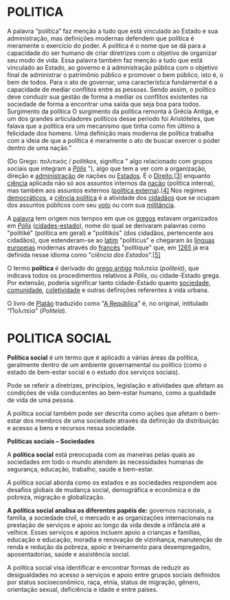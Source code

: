 # POLITICA

  A palavra “política” faz menção a tudo que está vinculado ao Estado e sua administração, mas definições modernas defendem que política é meramente o exercício do poder. A política é o nome que se dá para a capacidade do ser humano de criar diretrizes com o objetivo de organizar seu modo de vida. Essa palavra também faz menção a tudo que está vinculado ao Estado, ao governo e à administração pública com o objetivo final de administrar o patrimônio público e promover o bem público, isto é, o bem de todos. Para o ato de governar, uma característica fundamental é a capacidade de mediar conflitos entre as pessoas. Sendo assim, o político deve conduzir sua gestão de forma a mediar os conflitos existentes na sociedade de forma a encontrar uma saída que seja boa para todos. Surgimento da política O surgimento da política remonta à Grécia Antiga, e um dos grandes articuladores políticos desse período foi Aristóteles, que falava que a política era um mecanismo que tinha como fim último a felicidade dos homens. Uma definição mais moderna de política trabalha com a ideia de que a política é meramente o ato de buscar exercer o poder dentro de uma nação."

(Do Grego: πολιτικός / *politikos*, significa " algo relacionado com grupos sociais que integram a *[Pólis](https://pt.wikipedia.org/wiki/Pólis)* "), algo que tem a ver com a organização, direção e [administração](https://pt.wikipedia.org/wiki/Administração) de nações ou [Estados](https://pt.wikipedia.org/wiki/Estado). É o [Direito](https://pt.wikipedia.org/wiki/Direito),[[3\]](https://pt.wikipedia.org/wiki/Política#cite_note-3) enquanto [ciência](https://pt.wikipedia.org/wiki/Ciência) aplicada não só aos assuntos internos da [nação](https://pt.wikipedia.org/wiki/Nação) (política interna), mas também aos assuntos externos ([política externa](https://pt.wikipedia.org/wiki/Política_externa)).[[4\]](https://pt.wikipedia.org/wiki/Política#cite_note-dic-4) Nos regimes [democráticos](https://pt.wikipedia.org/wiki/Democracia), a [ciência política](https://pt.wikipedia.org/wiki/Ciência_política) é a atividade dos [cidadãos](https://pt.wikipedia.org/wiki/Cidadão) que se ocupam dos assuntos públicos com seu [voto](https://pt.wikipedia.org/wiki/Voto) ou com sua [militância](https://pt.wikipedia.org/wiki/Militante).

A [palavra](https://pt.wikipedia.org/wiki/Palavra) tem origem nos tempos em que os [gregos](https://pt.wikipedia.org/wiki/Grécia_Antiga) estavam organizados em *[Pólis](https://pt.wikipedia.org/wiki/Pólis)* ([cidades-estado](https://pt.wikipedia.org/wiki/Cidade-Estado)), nome do qual se derivaram palavras como "politiké" (política em geral) e "politikós" (dos cidadãos, pertencente aos cidadãos), que estenderam-se ao [latim](https://pt.wikipedia.org/wiki/Latim) "politicus" e chegaram às [línguas europeias](https://pt.wikipedia.org/wiki/Línguas_europeias) modernas através do [francês](https://pt.wikipedia.org/wiki/Língua_francesa) "politique" que, em [1265](https://pt.wikipedia.org/wiki/1265) já era definida nesse idioma como "*ciência dos Estados*".[[5\]](https://pt.wikipedia.org/wiki/Política#cite_note-bobbio-5)

O termo **política** é derivado do [grego antigo](https://pt.wikipedia.org/wiki/Língua_grega_antiga) πολιτεία (*politeía*), que indicava todos os procedimentos relativos à *Pólis*, ou cidade-Estado grega. Por extensão, poderia significar tanto cidade-Estado quanto [sociedade](https://pt.wikipedia.org/wiki/Sociedade), [comunidade](https://pt.wikipedia.org/wiki/Comunidade), [coletividade](https://pt.wikipedia.org/wiki/Coletividade) e outras definições referentes à vida urbana.

O livro de [Platão](https://pt.wikipedia.org/wiki/Platão) traduzido como "[A República](https://pt.wikipedia.org/wiki/A_República)" é, no original, intitulado "Πολιτεία" (*Politeía*).



# POLITICA SOCIAL

**Política social** é um termo que é aplicado a várias áreas da política, geralmente dentro de um ambiente governamental ou político (como o estado de bem-estar social e o estudo dos serviços sociais).

Pode se referir a diretrizes, princípios, legislação e atividades que afetam as condições de vida conducentes ao bem-estar humano, como a qualidade de vida de uma pessoa.

A política social também pode ser descrita como ações que afetam o bem-estar dos membros de uma sociedade através da definição da distribuição e acesso a bens e recursos nessa sociedade.

**Políticas sociais – Sociedades**

A **política social** está preocupada com as maneiras pelas quais as sociedades em todo o mundo atendem às necessidades humanas de segurança, educação, trabalho, saúde e bem-estar.

A política social aborda como os estados e as sociedades respondem aos desafios globais de mudança social, demográfica e econômica e de pobreza, migração e globalização.

**A política social analisa os diferentes papéis de:** governos nacionais, a família, a sociedade civil, o mercado e as organizações internacionais na prestação de serviços e apoio ao longo da vida desde a infância até a velhice. Esses serviços e apoios incluem apoio a crianças e famílias, educação e educação, moradia e renovação de vizinhança, manutenção de renda e redução da pobreza, apoio e treinamento para desempregados, aposentadorias, saúde e assistência social.

A política social visa identificar e encontrar formas de reduzir as desigualdades no acesso a serviços e apoio entre grupos sociais definidos por status socioeconômico, raça, etnia, status de migração, gênero, orientação sexual, deficiência e idade e entre países.